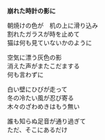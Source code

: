 **崩れた時計の影に**

朝焼けの色が　机の上に滑り込み  
割れたガラスが時を止めて  
猫は何も見ていないかのように  
  
空気に漂う灰色の影  
消えた声がまたこだまする  
何も言わずに  

白い壁にひびが走って  
冬の冷たい風が忍び寄る  
木々のざわめきはもう無い  

誰も知らぬ足音が通り過ぎて  
ただ、そこにあるだけ